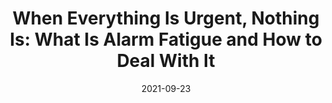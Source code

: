 ---
date: 2021-09-23
permalink: false
publisher: thepracticaldev
tags:
  - meta
target_url: https://dev.to/dvddpl/when-everything-is-urgent-nothing-is-what-is-alarm-fatigue-and-how-to-deal-with-it-1321
title: "When Everything Is Urgent, Nothing Is: What Is Alarm Fatigue and How to Deal With It"
---